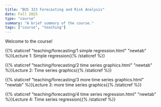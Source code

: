 ```yaml
---
title: "BUS 323 Forecasting and Risk Analysis"
date: Fall 2025
type: "course"
summary: "A brief summary of the course."
tags: ["course", "teaching"]
---
```


Welcome to the course!

{{% staticref "teaching/forecasting/1 simple regression.html" "newtab" %}}Lecture 1: Simple regression{{% /staticref %}}

{{% staticref "teaching/forecasting/2 time series graphics.html" "newtab" %}}Lecture 2: Time series graphics{{% /staticref %}}

{{% staticref "teaching/forecasting/3 more time series graphics.html" "newtab" %}}Lecture 3: more time series graphics{{% /staticref %}}

{{% staticref "teaching/forecasting/4 time series regression.html" "newtab" %}}Lecture 4: Time series regression{{% /staticref %}}